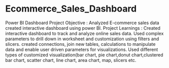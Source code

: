 # Ecommerce_Sales_Dashboard
Power BI Dashboard
Project Objective : Analyzed E-commerce sales data created interactive dashboard using power BI.
Project Learnings : Created interactive dashboard to track and analyze online sales data.
                   Used complex parameters to drill down in worksheet and customization using filters and slicers.
                   created connections, join new tables, calculations to manipulate data and enable user driven parameters for visualizations.
                  Used different types of customized visualization(bar chart, pie chart,donut chart,clustered bar chart, scatter chart, line chart, area chart, map, slicers etc.
